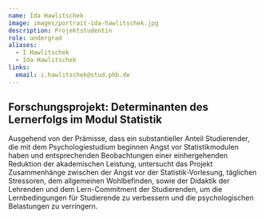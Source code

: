 ```yaml
---
name: Ida Hawlitschek
image: images/portrait-ida-hawlitschek.jpg
description: Projektstudentin
role: undergrad
aliases:
  - I Hawlitschek
  - Ida Hawlitschek
links:
  email: i.hawlitschek@stud.phb.de
---
```


## Forschungsprojekt: Determinanten des Lernerfolgs im Modul Statistik

Ausgehend von der Prämisse, dass ein substantieller Anteil Studierender, die mit dem Psychologiestudium beginnen Angst vor Statistikmodulen haben und entsprechenden Beobachtungen einer einhergehenden Reduktion der akademischen Leistung, untersucht das Projekt Zusammenhänge zwischen der Angst vor der Statistik-Vorlesung, täglichen Stressoren, dem allgemeinen Wohlbefinden, sowie der Didaktik der Lehrenden und dem Lern-Commitment der Studierenden, um die Lernbedingungen für Studierende zu verbessern und die psychologischen Belastungen zu verringern.
